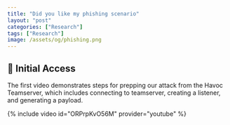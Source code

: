 ```yaml
---
title: "Did you like my phishing scenario"
layout: "post"
categories: ["Research"]
tags: ["Research"]
image: /assets/og/phishing.png
---
```




## 📑 Initial Access
The first video demonstrates steps for prepping our attack from the Havoc Teamserver, which includes connecting to teamserver, creating a listener, and generating a payload.

{% include video id="ORPrpKvO56M" provider="youtube" %}
